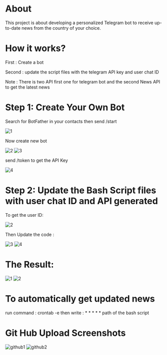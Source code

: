 # About
This project is about developing a personalized Telegram bot to receive up-to-date news from the country of your choice.
# How it works?
First : Create a bot

Second : update the script files with the telegram API key and user chat ID

Note : There is two API first one for telegram bot and the second News API to get the latest news
# Step 1: Create Your Own Bot 
Search for BotFather in your contacts then send /start

![1](https://github.com/MariamAlHalabi/TelegramBot_LatestNews/assets/146833815/df580080-2ddb-479f-b402-01613094790d)

Now create new bot

![2](https://github.com/MariamAlHalabi/TelegramBot_LatestNews/assets/146833815/8aea61ce-344c-49c5-aa96-20ded4166f6d)
![3](https://github.com/MariamAlHalabi/TelegramBot_LatestNews/assets/146833815/2e0720dd-29a5-4d10-bc8e-ab21069668bb)

send /token to get the API Key

![4](https://github.com/MariamAlHalabi/TelegramBot_LatestNews/assets/146833815/52b5b066-c367-4188-a7b5-cf4f6756e42c)

# Step 2: Update the Bash Script files with user chat ID and API generated

To get the user ID:

![2](https://github.com/MariamAlHalabi/TelegramBot_LatestNews/assets/146833815/34d298a6-90e8-4303-9d8a-c9225990fb0a)

Then Update the code :

![3](https://github.com/MariamAlHalabi/TelegramBot_LatestNews/assets/146833815/ecb1a391-1f4f-4607-b2e6-a669096fec7b)
![4](https://github.com/MariamAlHalabi/TelegramBot_LatestNews/assets/146833815/2829bfc7-4668-4e3a-abcc-10f40c69409f)


# The Result:

![1](https://github.com/MariamAlHalabi/TelegramBot_LatestNews/assets/146833815/33e29e21-b08e-4230-97be-3c4bdb1373bc)
![2](https://github.com/MariamAlHalabi/TelegramBot_LatestNews/assets/146833815/a7d94909-7091-4cd3-b35d-458953834130)

# To automatically get updated news 

run command : crontab -e
then write : * * * * * path of the bash script 

# Git Hub Upload Screenshots

![github1](https://github.com/MariamAlHalabi/TelegramBot_LatestNews/assets/146833815/74ddf865-7b94-47cb-8c4c-87266dd3ff7d)
![github2](https://github.com/MariamAlHalabi/TelegramBot_LatestNews/assets/146833815/9858462b-8984-4d79-8cd9-e9e9db40c2a5)


